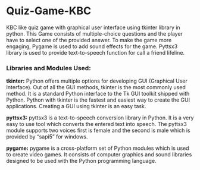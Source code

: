 # Quiz-Game-KBC
KBC like quiz game with graphical user interface using tkinter library in python. 
This Game consists of multiple-choice questions and the player have to select one of the provided answer.
To make the game more engaging, Pygame is used to add sound effects for the game. 
Pyttsx3 library is used to provide text-to-speech function for call a friend lifeline.

### Libraries and Modules Used:

**tkinter:** Python offers multiple options for developing GUI (Graphical User Interface). Out of all the GUI methods, tkinter is the most commonly used method. It is a standard Python interface to the Tk GUI toolkit shipped with Python. Python with tkinter is the fastest and easiest way to create the GUI applications. Creating a GUI using tkinter is an easy task.

**pyttsx3:** pyttsx3 is a text-to-speech conversion library in Python. It is a very easy to use tool which converts the entered text into speech. The pyttsx3 module supports two voices first is female and the second is male which is provided by “sapi5” for windows.

**pygame:** pygame is a cross-platform set of Python modules which is used to create video games. It consists of computer graphics and sound libraries designed to be used with the Python programming language.


